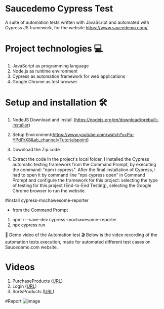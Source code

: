 # Saucedemo Cypress Test
A suite of automation tests written with JavaScript and automated with Cypress JS framework, for the website https://www.saucedemo.com/,

# Project technologies 💻
1.	JavaScript as programming language
2.	Node.js as runtime environment 
3.	Cypress as automation framework for web applications
4.	Google Chrome as test browser

# Setup and installation 🛠️
1. NodeJS Download and install (https://nodejs.org/en/download/prebuilt-installer)
2. Setup Environment(https://www.youtube.com/watch?v=Pa-YPdl1rX8&ab_channel=Tutorialspoint)
   
1. Download the Zip code
2. Extract the code
In the project's local folder, I installed the Cypress automatic testing framework from the Command Prompt, by executing the command: "npm i cypress".
After the final installation of Cypress, I had to open it by command line "npx cypress open" in Command Prompt and configure the framework for this project: selecting the type of testing for this project (End-to-End Testing), selecting the Google Chrome browser to run the website.

#install cypress-mochawesome-reporter
- from the Command Prompt
1.	npm i --save-dev cypress-mochawesome-reporter
2.	npx cypress run

📌 Demo video of the Automation test 🎬
Below is the video recording of the automation tests execution, made for automated different test cases on Saucedemo.com website.

# Videos
1. PurchaseProducts ([URL](Link))
2. Login ([URL](Link))
3. SortsProducts ([URL](Link))

#Report ![image](Link)
